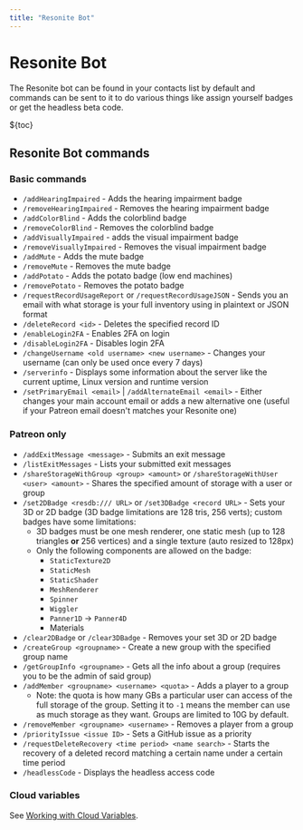```yaml
---
title: "Resonite Bot"
---
```


# Resonite Bot

The Resonite bot can be found in your contacts list by default and commands can be sent to it to do various things like assign yourself badges or get the headless beta code.

${toc}

## Resonite Bot commands

### Basic commands

- `/addHearingImpaired` - Adds the hearing impairment badge
- `/removeHearingImpaired` - Removes the hearing impairment badge
- `/addColorBlind` - Adds the colorblind badge
- `/removeColorBlind` - Removes the colorblind badge
- `/addVisuallyImpaired` - adds the visual impairment badge
- `/removeVisuallyImpaired` - Removes the visual impairment badge
- `/addMute` - Adds the mute badge
- `/removeMute` - Removes the mute badge
- `/addPotato` - Adds the potato badge (low end machines)
- `/removePotato` - Removes the potato badge
- `/requestRecordUsageReport` or `/requestRecordUsageJSON` - Sends you an email with what storage is your full inventory using in plaintext or JSON format
- `/deleteRecord <id>` - Deletes the specified record ID
- `/enableLogin2FA` - Enables 2FA on login
- `/disableLogin2FA` - Disables login 2FA
- `/changeUsername <old username> <new username>` - Changes your username (can only be used once every 7 days)
- `/serverinfo` - Displays some information about the server like the current uptime, Linux version and runtime version
- `/setPrimaryEmail <email>` | `/addAlternateEmail <email>` - Either changes your main account email or adds a new alternative one (useful if your Patreon email doesn't matches your Resonite one)

### Patreon only

- `/addExitMessage <message>` - Submits an exit message
- `/listExitMessages` - Lists your submitted exit messages
- `/shareStorageWithGroup <group> <amount>` or `/shareStorageWithUser <user> <amount>` - Shares the specified amount of storage with a user or group
- `/set2DBadge <resdb:/// URL>` or `/set3DBadge <record URL>` - Sets your 3D or 2D badge (3D badge limitations are 128 tris, 256 verts); custom badges have some limitations:
  - 3D badges must be one mesh renderer, one static mesh (up to 128 triangles **or** 256 vertices) and a single texture (auto resized to 128px)
  - Only the following components are allowed on the badge:
    - `StaticTexture2D`
    - `StaticMesh`
    - `StaticShader`
    - `MeshRenderer`
    - `Spinner`
    - `Wiggler`
    - `Panner1D` -> `Panner4D`
    - Materials
- `/clear2DBadge` or `/clear3DBadge` - Removes your set 3D or 2D badge
- `/createGroup <groupname>` - Create a new group with the specified group name
- `/getGroupInfo <groupname>` - Gets all the info about a group (requires you to be the admin of said group)
- `/addMember <groupname> <username> <quota>` - Adds a player to a group
  - Note: the quota is how many GBs a particular user can access of the full storage of the group. Setting it to `-1` means the member can use as much storage as they want. Groups are limited to 10G by default.
- `/removeMember <groupname> <username>` - Removes a player from a group
- `/priorityIssue <issue ID>` - Sets a GitHub issue as a priority
- `/requestDeleteRecovery <time period> <name search>` - Starts the recovery of a deleted record matching a certain name under a certain time period
- `/headlessCode` - Displays the headless access code

### Cloud variables

See [Working with Cloud Variables](/wiki/resonite/cloudvars#working-with-cloud-variables).
